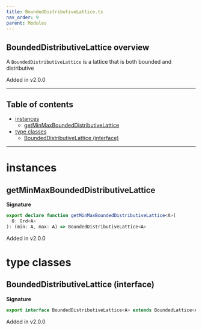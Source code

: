 ```yaml
---
title: BoundedDistributiveLattice.ts
nav_order: 9
parent: Modules
---
```


## BoundedDistributiveLattice overview

A `BoundedDistributiveLattice` is a lattice that is both bounded and distributive

Added in v2.0.0

---

<h2 class="text-delta">Table of contents</h2>

- [instances](#instances)
  - [getMinMaxBoundedDistributiveLattice](#getminmaxboundeddistributivelattice)
- [type classes](#type-classes)
  - [BoundedDistributiveLattice (interface)](#boundeddistributivelattice-interface)

---

# instances

## getMinMaxBoundedDistributiveLattice

**Signature**

```ts
export declare function getMinMaxBoundedDistributiveLattice<A>(
  O: Ord<A>
): (min: A, max: A) => BoundedDistributiveLattice<A>
```

Added in v2.0.0

# type classes

## BoundedDistributiveLattice (interface)

**Signature**

```ts
export interface BoundedDistributiveLattice<A> extends BoundedLattice<A>, DistributiveLattice<A> {}
```

Added in v2.0.0
